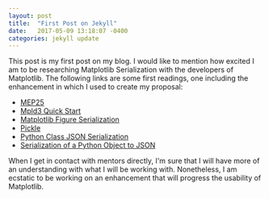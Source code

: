 ```yaml
---
layout: post
title:  "First Post on Jekyll"
date:   2017-05-09 13:18:07 -0400
categories: jekyll update
---
```

This post is my first post on my blog.  I would like to mention how excited I
am to be researching Matplotlib Serialization with the developers of Matplotlib.
The following links are some first readings, one including the enhancement
in which I used to create my proposal:

* [MEP25][MEP25]
* [Mpld3 Quick Start][Mpld3 Quick Start]
* [Matplotlib Figure Serialization][Matplotlib Figure Serialization]
* [Pickle][Pickle]
* [Python Class JSON Serialization][Python Class JSON Serialization]
* [Serialization of a Python Object to JSON][Serialization of a Python Object to JSON]

When I get in contact with mentors directly, I'm sure that I will have more of
an understanding with what I will be working with.  Nonetheless, I am ecstatic
to be working on an enhancement that will progress the usability of Matplotlib.

[MEP25]: [http://matplotlib.org/devel/MEP/MEP25.html]
[Mpld3 Quick Start]: [https://mpld3.github.io/quickstart.html]
[Matplotlib Figure Serialization]: [http://matplotlib.1069221.n5.nabble.com/matplotlib-figure-serialization-td18587.html]
[Pickle]: [https://docs.python.org/3/library/pickle.html]
[Python Class JSON Serialization]: [http://stackoverflow.com/questions/3768895/how-to-make-a-class-json-serializable]
[Serialization of a Python Object to JSON]: [http://stackoverflow.com/questions/10252010/serializing-python-object-instance-to-json]
